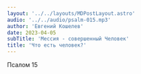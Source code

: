```yaml
---
layout: '../../layouts/MDPostLayout.astro'
audio: '../../audio/psalm-015.mp3'
author: 'Евгений Кошелев'
date: 2023-04-05
subTitle: 'Мессия - совершенный Человек'
title: 'Что есть человек?'
---
```


Псалом 15